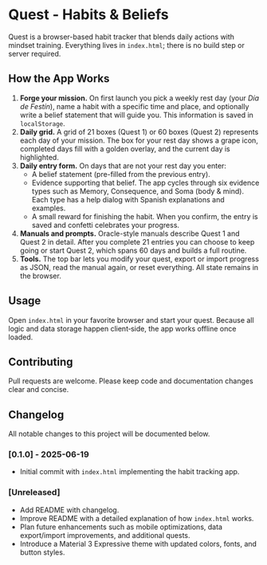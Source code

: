 # Quest - Habits & Beliefs

Quest is a browser-based habit tracker that blends daily actions with mindset training. Everything lives in `index.html`; there is no build step or server required.

## How the App Works

1. **Forge your mission.** On first launch you pick a weekly rest day (your *Día de Festín*), name a habit with a specific time and place, and optionally write a belief statement that will guide you. This information is saved in `localStorage`.
2. **Daily grid.** A grid of 21 boxes (Quest&nbsp;1) or 60 boxes (Quest&nbsp;2) represents each day of your mission. The box for your rest day shows a grape icon, completed days fill with a golden overlay, and the current day is highlighted.
3. **Daily entry form.** On days that are not your rest day you enter:
   - A belief statement (pre-filled from the previous entry).
   - Evidence supporting that belief. The app cycles through six evidence types such as Memory, Consequence, and Soma (body & mind). Each type has a help dialog with Spanish explanations and examples.
   - A small reward for finishing the habit.
   When you confirm, the entry is saved and confetti celebrates your progress.
4. **Manuals and prompts.** Oracle-style manuals describe Quest&nbsp;1 and Quest&nbsp;2 in detail. After you complete 21 entries you can choose to keep going or start Quest&nbsp;2, which spans 60 days and builds a full routine.
5. **Tools.** The top bar lets you modify your quest, export or import progress as JSON, read the manual again, or reset everything. All state remains in the browser.

## Usage

Open `index.html` in your favorite browser and start your quest. Because all logic and data storage happen client‑side, the app works offline once loaded.

## Contributing

Pull requests are welcome. Please keep code and documentation changes clear and concise.

## Changelog

All notable changes to this project will be documented below.

### [0.1.0] - 2025-06-19
- Initial commit with `index.html` implementing the habit tracking app.

### [Unreleased]
- Add README with changelog.
- Improve README with a detailed explanation of how `index.html` works.
- Plan future enhancements such as mobile optimizations, data export/import improvements, and additional quests.
- Introduce a Material 3 Expressive theme with updated colors, fonts, and button styles.
